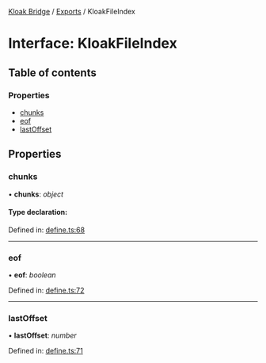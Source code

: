 [Kloak Bridge](../README.md) / [Exports](../modules.md) / KloakFileIndex

# Interface: KloakFileIndex

## Table of contents

### Properties

- [chunks](kloakfileindex.md#chunks)
- [eof](kloakfileindex.md#eof)
- [lastOffset](kloakfileindex.md#lastoffset)

## Properties

### chunks

• **chunks**: *object*

#### Type declaration:

Defined in: [define.ts:68](https://github.com/CoNET-project/kloak-bridge/blob/31a272e/src/define.ts#L68)

___

### eof

• **eof**: *boolean*

Defined in: [define.ts:72](https://github.com/CoNET-project/kloak-bridge/blob/31a272e/src/define.ts#L72)

___

### lastOffset

• **lastOffset**: *number*

Defined in: [define.ts:71](https://github.com/CoNET-project/kloak-bridge/blob/31a272e/src/define.ts#L71)
